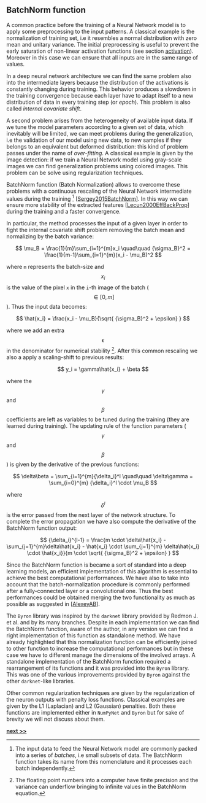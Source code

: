 ## BatchNorm function

A common practice before the training of a Neural Network model is to apply some preprocessing to the input patterns.
A classical example is the normalization of training set, i.e it resembles a normal distribution with zero mean and unitary variance.
The initial preprocessing is useful to prevent the early saturation of non-linear activation functions (see section [activation](./Activations.md)).
Moreover in this case we can ensure that all inputs are in the same range of values.

In a deep neural network architecture we can find the same problem also into the intermediate layers because the distribution of the activations is constantly changing during training.
This behavior produces a slowdown in the training convergence because each layer have to adapt itself to a new distribution of data in every training step (or *epoch*).
This problem is also called *internal covariate shift*.

A second problem arises from the heterogeneity of available input data.
If we tune the model parameters according to a given set of data, which inevitably will be limited, we can meet problems during the generalization, i.e the validation of our model using new data, to new samples if they belongs to an equivalent but deformed distribution: this kind of problem passes under the name of *over-fitting*.
A classical example is given by the image detection: if we train a Neural Network model using gray-scale images we can find generalization problems using colored images.
This problem can be solve using regularization techniques.

BatchNorm function (Batch Normalization) allows to overcome these problems with a continuous rescaling of the Neural Network intermediate values during the training [^1] [[Sergey2015BatchNorm](https://ui.adsabs.harvard.edu/\#abs/2015arXiv150203167I)].
In this way we can ensure more stability of the extracted features [[Lecun2000EffBackProp](http://yann.lecun.com/exdb/publis/pdf/lecun-98b.pdf)] during the training and a faster convergence.

In particular, the method processes the input of a given layer in order to fight the internal covariate shift problem removing the batch mean and normalizing by the batch variance:

$$
\mu_B = \frac{1}{m}\sum_{i=1}^{m}x_i \quad\quad {\sigma_B}^2 = \frac{1}{m-1}\sum_{i=1}^{m}(x_i - \mu_B)^2
$$

where `m` represents the batch-size and $$x_i$$ is the value of the pixel `x` in the `i`-th image of the batch ($$\in[0, m]$$).
Thus the input data becomes:

$$
\hat{x_i} = \frac{x_i - \mu_B}{\sqrt{ {\sigma_B}^2 + \epsilon} }
$$

where we add an extra $$\epsilon$$ in the denominator for numerical stability [^2].
After this common rescaling we also a apply a scaling-shift to previous results:

$$
y_i = \gamma\hat{x_i} + \beta
$$

where the $$\gamma$$ and $$\beta$$ coefficients are left as variables to be tuned during the training (they are learned during training).
The updating rule of the function parameters ($$\gamma$$ and $$\beta$$) is given by the derivative of the previous functions:

$$
\delta\beta = \sum_{i=1}^{m}{\delta_i}^l \quad\quad \delta\gamma = \sum_{i=0}^{m} {\delta_i}^l \cdot \mu_B
$$

where $$\delta^l$$ is the error passed from the next layer of the network structure.
To complete the error propagation we have also compute the derivative of the BatchNorm function output:

$$
{\delta_i}^{l-1} = \frac{m \cdot \delta\hat{x_i} - \sum_{j=1}^{m}\delta\hat{x_i} - \hat{x_i} \cdot \sum_{j=1}^{m} \delta\hat{x_i} \cdot \hat{x_i}}{m \cdot \sqrt{ {\sigma_B}^2 + \epsilon} }
$$

Since the BatchNorm function is became a sort of standard into a deep learning models, an efficient implementation of this algorithm is essential to achieve the best computational performances.
We have also to take into account that the batch-normalization procedure is commonly performed after a fully-connected layer or a convolutional one.
Thus the best performances could be obtained merging the two functionality as much as possible as suggested in [[AlexeyAB](https://github.com/AlexeyAB/darknet)].

The `Byron` library was inspired by the `darknet` library provided by Redmon J. et al. and by its many branches.
Despite in each implementation we can find the BatchNorm function, aware of the author, in any version we can find a right implementation of this function as standalone method.
We have already highlighted that this normalization function can be efficiently joined to other function to increase the computational performances but in these case we have to different manage the dimensions of the involved arrays.
A standalone implementation of the BatchNorm function required a rearrangement of its functions and it was provided into the `Byron` library.
This was one of the various improvements provided by `Byron` against the other `darknet`-like libraries.

Other common regularization techniques are given by the regularization of the neuron outputs with penalty loss functions.
Classical examples are given by the L1 (Laplacian) and L2 (Gaussian) penalties.
Both these functions are implemented either in `NumPyNet` and `Byron` but for sake of brevity we will not discuss about them.


[^1]: The input data to feed the Neural Network model are commonly packed into a series of *batches*, i.e small subsets of data. The BatchNorm function takes its name from this nomenclature and it processes each batch independently.

[^2]: The floating point numbers into a computer have finite precision and the variance can underflow bringing to infinite values in the BatchNorm equation.

[**next >>**](./Dropout.md)
